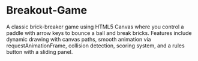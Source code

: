 # Breakout-Game
A classic brick-breaker game using HTML5 Canvas where you control a paddle with arrow keys to bounce a ball and break bricks. Features include dynamic drawing with canvas paths, smooth animation via requestAnimationFrame, collision detection, scoring system, and a rules button with a sliding panel.
